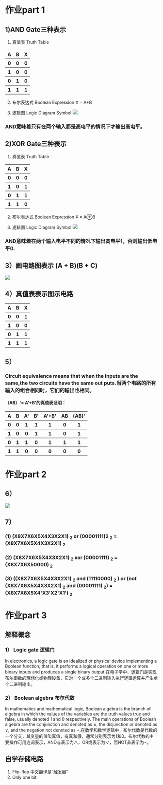# 作业part 1
## 1)AND Gate三种表示
1. 真值表 Truth Table

<table>
        <tr>
            <th>A</th>
            <th>B</th>
            <th>X</th>
        </tr>
        <tr>
            <th>0</th>
            <th>0</th>
            <th>0</th>
        </tr>
        <tr>
            <th>1</th>
            <th>0</th>
            <th>0</th>
        </tr>
        <tr>
            <th>0</th>
            <th>1</th>
            <th>0</th>
        </tr>
        <tr>
            <th>1</th>
            <th>1</th>
            <th>1</th>
        </tr>
    </table>

 

2. 布尔表达式 Boolean Expression
 X = A*B

3. 逻辑图 Logic Diagram Symbol
![](images/AND逻辑图1.png)
### AND意味着只有在两个输入都是高电平的情况下才输出高电平。
## 2)XOR Gate三种表示
1. 真值表 Truth Table

<table>
        <tr>
            <th>A</th>
            <th>B</th>
            <th>X</th>
        </tr>
        <tr>
            <th>0</th>
            <th>0</th>
            <th>0</th>
        </tr>
        <tr>
            <th>1</th>
            <th>0</th>
            <th>1</th>
        </tr>
        <tr>
            <th>0</th>
            <th>1</th>
            <th>1</th>
        </tr>
        <tr>
            <th>1</th>
            <th>1</th>
            <th>0</th>
        </tr>
    </table>


2. 布尔表达式 Boolean Expression
 X = A⊕B

3. 逻辑图 Logic Diagram Symbol
![](images/XOR逻辑图1.png)
### AND意味着在两个输入电平不同的情况下输出高电平1，否则输出低电平0.
## 3）画电路图表示 (A + B)(B + C)
![](images/(A+B)(B+C)1.png)
## 4）真值表表示图示电路

<table>
        <tr>
            <th>A</th>
            <th>B</th>
            <th>X</th>
        </tr>
        <tr>
            <th>0</th>
            <th>0</th>
            <th>1</th>
        </tr>
        <tr>
            <th>1</th>
            <th>0</th>
            <th>0</th>
        </tr>
        <tr>
            <th>0</th>
            <th>1</th>
            <th>1</th>
        </tr>
        <tr>
            <th>1</th>
            <th>1</th>
            <th>1</th>
        </tr>
    </table>

 
## 5）
### Circuit equivalence means that when the inputs are the same,the two circuits have the same out puts.当两个电路的所有输入的组合相同时，它们的输出也相同。
#### （AB）'= A'+B'的真值表证明：

<table>
        <tr>
            <th>A</th>
            <th>B</th>
            <th>A'</th>
            <th>B'</th>
            <th>A'+B'</th>
            <th>AB</th>
            <th>(AB)'</th>
        </tr>
        <tr>
            <th>0</th>
            <th>0</th>
            <th>1</th>
            <th>1</th>
            <th>1</th>
            <th>0</th>
            <th>1</th>
        </tr>
        <tr>
            <th>1</th>
            <th>0</th>
            <th>0</th>
            <th>1</th>
            <th>1</th>
            <th>0</th>
            <th>1</th>
        </tr>
        <tr>
            <th>0</th>
            <th>1</th>
            <th>1</th>
            <th>0</th>
            <th>1</th>
            <th>1</th>
            <th>1</th>
        </tr>
        <tr>
            <th>1</th>
            <th>1</th>
            <th>0</th>
            <th>0</th>
            <th>0</th>
            <th>0</th>
            <th>0</th>
        </tr>
    </table>


 
# 作业part 2

## 6）
 ![](images/八位电路1.png)

## 7）
### (1) (X8X7X6X5X4X3X2X1) <sub>2</sub> or (00001111)2 <sub>2</sub> = (X8X7X6X5X4X3X2X1) <sub>2</sub>
### (2) (X8X7X6X5X4X3X2X1) <sub>2</sub> xor (00001111) <sub>2</sub> = (X8X7X6X50000) <sub>2</sub>
### (3) ((X8X7X6X5X4X3X2X1) <sub>2</sub> and (11110000) <sub>2</sub> ) or (not (X8X7X6X5X4X3X2X1) <sub>2</sub> and (00001111) <sub>2</sub>) = (X8X7X6X5X4'X3'X2'X1') <sub>2</sub>

# 作业part 3
## 解释概念
### 1） Logic gate 逻辑门
In electronics, a logic gate is an idealized or physical device implementing a Boolean function; that is, it performs a logical operation on one or more binary inputs and produces a single binary output.在电子学中，逻辑门是实现布尔函数的理想化或物理设备，它对一个或多个二进制输入执行逻辑运算并产生单个二进制输出。
### 2） Boolean algebra 布尔代数
In mathematics and mathematical logic, Boolean algebra is the branch of algebra in which the values of the variables are the truth values true and false, usually denoted 1 and 0 respectively. The main operations of Boolean algebra are the conjunction and denoted as ∧, the disjunction or denoted as ∨, and the negation not denoted as ¬.在数学和数学逻辑中，布尔代数是代数的一个分支，其变量的值叫真值，有真和假，通常分别表示为1和0。布尔代数的主要操作可用连词表示，AND与表示为∧，OR或表示为∨，而NOT非表示为¬。
## 自学存储电路
1. Flip-flop 中文翻译是“触发器”
2. Only one bit.
